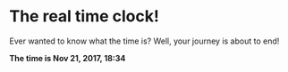 # The real time clock!

Ever wanted to know what the time is? Well, your journey is about to end!

**The time is Nov 21, 2017, 18:34**